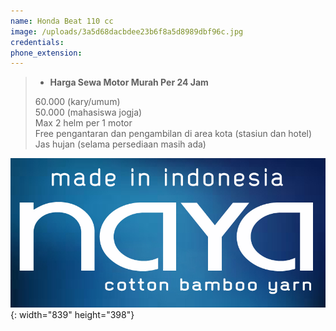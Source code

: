 ```yaml
---
name: Honda Beat 110 cc
image: /uploads/3a5d68dacbdee23b6f8a5d8989dbf96c.jpg
credentials:
phone_extension:
---
```


> * **Harga Sewa Motor Murah Per 24 Jam**
>
> 60\.000 (kary/umum)<br>50\.000 (mahasiswa jogja)<br>Max 2 helm per 1 motor<br>Free pengantaran dan pengambilan di area kota (stasiun dan hotel)<br>Jas hujan (selama persediaan masih ada)

![](/uploads/naya-badge.jpg){: width="839" height="398"}